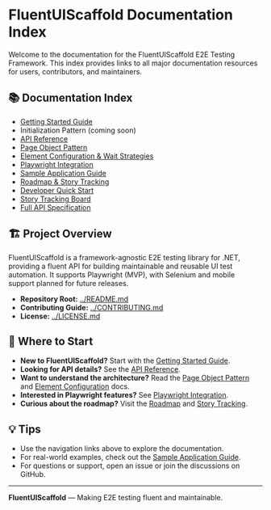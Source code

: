 # FluentUIScaffold Documentation Index

Welcome to the documentation for the FluentUIScaffold E2E Testing Framework. This index provides links to all major documentation resources for users, contributors, and maintainers.

## 📚 Documentation Index

- [Getting Started Guide](getting-started.md)
- Initialization Pattern (coming soon)
- [API Reference](api-reference.md)
- [Page Object Pattern](page-object-pattern.md)
- [Element Configuration & Wait Strategies](element-configuration.md)
- [Playwright Integration](playwright-integration.md)
- [Sample Application Guide](../samples/README.md)
- [Roadmap & Story Tracking](roadmap/README.md)
- [Developer Quick Start](roadmap/developer-quick-start.md)
- [Story Tracking Board](roadmap/story-tracking.md)
- [Full API Specification](fluent-ui-scaffold-spec.md)

## 🏗️ Project Overview

FluentUIScaffold is a framework-agnostic E2E testing library for .NET, providing a fluent API for building maintainable and reusable UI test automation. It supports Playwright (MVP), with Selenium and mobile support planned for future releases.

- **Repository Root:** [../README.md](../README.md)
- **Contributing Guide:** [../CONTRIBUTING.md](../CONTRIBUTING.md)
- **License:** [../LICENSE.md](../LICENSE.md)

## 🔎 Where to Start

- **New to FluentUIScaffold?** Start with the [Getting Started Guide](getting-started.md).
- **Looking for API details?** See the [API Reference](api-reference.md).
- **Want to understand the architecture?** Read the [Page Object Pattern](page-object-pattern.md) and [Element Configuration](element-configuration.md) docs.
- **Interested in Playwright features?** See [Playwright Integration](playwright-integration.md).
- **Curious about the roadmap?** Visit the [Roadmap](roadmap/README.md) and [Story Tracking](roadmap/story-tracking.md).

## 💡 Tips

- Use the navigation links above to explore the documentation.
- For real-world examples, check out the [Sample Application Guide](../samples/README.md).
- For questions or support, open an issue or join the discussions on GitHub.

---

**FluentUIScaffold** — Making E2E testing fluent and maintainable. 